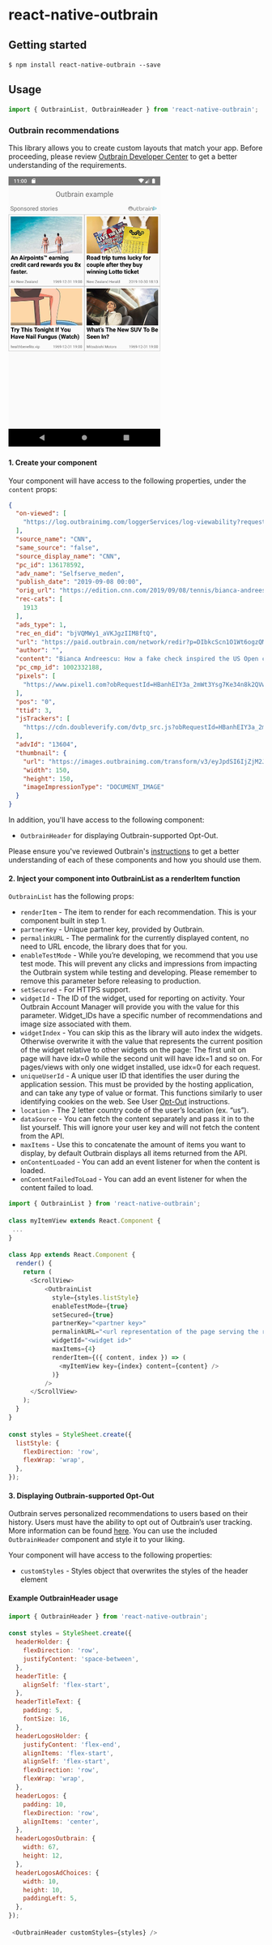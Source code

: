 # react-native-outbrain

## Getting started

`$ npm install react-native-outbrain --save`

## Usage
```js
import { OutbrainList, OutbrainHeader } from 'react-native-outbrain';
```

### Outbrain recommendations

This library allows you to create custom layouts that match your app. Before proceeding, please review [Outbrain Developer Center](http://developer.outbrain.com/) to get a better understanding of the requirements.

<img width="300" src="https://github.com/NZME/react-native-outbrain/raw/master/Outbrain-example.png" />

#### 1. Create your component

Your component will have access to the following properties, under the `content` props:

```json
{
  "on-viewed": [
    "https://log.outbrainimg.com/loggerServices/log-viewability?requestId=a6f82799affc6e8b2907023821678286&position=0"
  ],
  "source_name": "CNN",
  "same_source": "false",
  "source_display_name": "CNN",
  "pc_id": 136178592,
  "adv_name": "Selfserve_meden",
  "publish_date": "2019-09-08 00:00",
  "orig_url": "https://edition.cnn.com/2019/09/08/tennis/bianca-andreescu-us-open-serena-williams-tennis-spt-intl/index.html",
  "rec-cats": [
    1913
  ],
  "ads_type": 1,
  "rec_en_did": "bjVQMWy1_aVKJgzIIM8ftQ",
  "url": "https://paid.outbrain.com/network/redir?p=DIbkcScn1O1Wt6ogzQMhyihdL7g-DYWZ3oynJ_2J3u-05wOW9jT_PIQ31Sxmtrm32wErwBqJBTTQoe66eIp6RoAyvofDbz29te1xnFuYbB93Gb8BvpS04Rt4n_x4eaSA3ze6oV_Il1YwJ4AQ_nl-wUi2wbuKfeFRWSvLBao_0op2fwxUIdHGpF7UAC_bKcVxkhMejRODEmaLXF4bi9c2sVkOW9pPElz94HUo6pRexQdaa-fTz6DQEspLnjd5cbzBp6bKLDUC8gmt_P9v04VCvApW9CF1gDFAZYO8KR0-ianewYxMFR24Dal6jFEmwsTiDBMPLi29FFuhuuRHv3oZchR6CqxHoTMZJT8kgAfY4Fmz19jO7wt8ol3-Biwyb6fR14lBnbvUqXjNFr5g9cGdIvmGp3gztstZJb45PEIbuY1oX-6FuzZCHZhnQxef9aCOqs4kSv-3OdrJbwg9nDU1FwEKHzt3w7KsbsPyxDfXavLwwp1FzPtaDbb_VKHFnexR4Y0bnoKEYI-fAyuX0TMa3cFljYsaQQu3fW4pweO4BrHrZ7g17Td9JEsD2W3Vg7H3ZkZXKWOsjFsv5OLbUZrOOl4zk4y0iLkYAewRKaJOCUhnjmqLNLcWRHdrNjHe64H3zeWy7RsKQgRKA_oOHb6ah7wjeU7tH0mB9zykMWifXIz6SFK6Q3iGO0LZ4XXEUg6nNFKz5EWiM4ud_cn8kEvQkbOgl46nWoq-pPriiWw5JgPB4tZclvq3-p694xd8c0XqLTfd3TGccl7Gn-6YSmVchTLnnbNCw-uJ526Jb-DbTuMh_tp4WfeH3xyvAtbjze4EjiKc8CjcJGH3EpTRDLl3byfd13Ra1VrS0EwgcsMUpDEWfQri4lcIOsT8Fu3BpJRFaWlMe8AZ2dUVTR3IqVQ8pthm7shE6j2u_4NzkNRX5Oq8ztyv8rA5yQB7tfo5cZobAXQoGGwzLw23KoEykVx2dalyXYhqccYGLQVpcrpHQ_-MklDnSyuwFn4gbv0BXjHW7Dj9YQUcysJuf5v5lrfgNmctJCZwQLt6CDjQLM3ZOeHv0X_VGdgS6cHAOmelt3-oNm-BNRM2zjy1dW_YIiR2KH1yq3nkk8IEvwBC2DH_esh-XomHwMqRC7Y1uc9DamWUCCcWt0uGk2XhO9DkZl0DpRL5-HfYIvFtT2pTTAgDtyxoB9m7H-yfbdszOwsMZEBcwZ3ey2ivohdimhwJcZGM5ETnVn5Gf2XBgkauRpHiZ87gJlQYNizTjK3XDsS5rRUT&c=80f07eef&v=3",
  "author": "",
  "content": "Bianca Andreescu: How a fake check inspired the US Open champion",
  "pc_cmp_id": 1002332188,
  "pixels": [
    "https://www.pixel1.com?obRequestId=HBanhEIY3a_2mWt3Ysg7Ke34n8k2QVwD-3FLVEeG0gNoP1boaU8-J45L_2pX3KQp&obTimestamp=1568105594278"
  ],
  "pos": "0",
  "ttid": 3,
  "jsTrackers": [
    "https://cdn.doubleverify.com/dvtp_src.js?obRequestId=HBanhEIY3a_2mWt3Ysg7Ke34n8k2QVwD-3FLVEeG0gNoP1boaU8-J45L_2pX3KQp&obTimestamp=1568105594278"
  ],
  "advId": "13604",
  "thumbnail": {
    "url": "https://images.outbrainimg.com/transform/v3/eyJpdSI6IjZjM2JlNmVjZDY5Nzc5Yjk1NzNkMTVhNGE2NWQ1Yzk1ODAzODdlNjk0OWI3MGYzNDVkZWRhYTY0YTA1M2QxOWIiLCJ3IjoxNTAsImgiOjE1MCwiZCI6MS41LCJjcyI6MCwiZiI6MH0.jpg",
    "width": 150,
    "height": 150,
    "imageImpressionType": "DOCUMENT_IMAGE"
  }
}
```

In addition, you'll have access to the following component:

- `OutbrainHeader` for displaying Outbrain-supported Opt-Out.

Please ensure you've reviewed Outbrain's [instructions](http://developer.outbrain.com/) to get a better understanding of each of these components and how you should use them.

#### 2. Inject your component into OutbrainList as a renderItem function

`OutbrainList` has the following props:

- `renderItem` - The item to render for each recommendation. This is your component built in step 1.
- `partnerKey` - Unique partner key, provided by Outbrain.
- `permalinkURL` - The permalink for the currently displayed content, no need to URL encode, the library does that for you.
- `enableTestMode` - While you’re developing, we recommend that you use test mode. This will prevent any clicks and impressions from impacting the Outbrain system while testing and developing. Please remember to remove this parameter before releasing to production.
- `setSecured` - For HTTPS support.
- `widgetId` - The ID of the widget, used for reporting on activity. Your Outbrain Account Manager will provide you with the value for this parameter. Widget_IDs have a specific number of recommendations and image size associated with them.
- `widgetIndex` - You can skip this as the library will auto index the widgets. Otherwise overwrite it with the value that represents the current position of the widget relative to other widgets on the page: The first unit on page will have idx=0 while the second unit will have idx=1 and so on. For pages/views with only one widget installed, use idx=0 for each request.
- `uniqueUserId` - A unique user ID that identifies the user during the application session. This must be provided by the hosting application, and can take any type of value or format. This functions similarly to user identifying cookies on the web. See User [Opt-Out](http://developer.outbrain.com/apis/outbrain-endpoint-api-guide-server-server/#optout) instructions.
- `location` - The 2 letter country code of the user’s location (ex. “us”).
- `dataSource` - You can fetch the content separately and pass it in to the list yourself. This will ignore your user key and will not fetch the content from the API. 
- `maxItems` - Use this to concatenate the amount of items you want to display, by default Outbrain displays all items returned from the API.
- `onContentLoaded` - You can add an event listener for when the content is loaded.
- `onContentFailedToLoad` - You can add an event listener for when the content failed to load.

```js
import { OutbrainList } from 'react-native-outbrain';

class myItemView extends React.Component {
 ...
}

class App extends React.Component {
  render() {
    return (
      <ScrollView>
          <OutbrainList
            style={styles.listStyle}
            enableTestMode={true}
            setSecured={true}
            partnerKey="<partner key>"
            permalinkURL="<url representation of the page serving the recommendation>"
            widgetId="<widget id>"
            maxItems={4}
            renderItem={({ content, index }) => (
              <myItemView key={index} content={content} />
            )}
          />
      </ScrollView>
    );
  }
}

const styles = StyleSheet.create({
  listStyle: {
    flexDirection: 'row',
    flexWrap: 'wrap',
  },
});

```

#### 3. Displaying Outbrain-supported Opt-Out

Outbrain serves personalized recommendations to users based on their history. Users must have the ability to opt out of Outbrain’s user tracking. More information can be found [here][1]. 
You can use the included `OutbrainHeader` component and style it to your liking.

[1]: http://developer.outbrain.com/apis/outbrain-endpoint-api-guide-server-server/#optout

Your component will have access to the following properties:

- `customStyles` - Styles object that overwrites the styles of the header element

#### Example OutbrainHeader usage

```js
import { OutbrainHeader } from 'react-native-outbrain';

const styles = StyleSheet.create({
  headerHolder: {
    flexDirection: 'row',
    justifyContent: 'space-between',
  },
  headerTitle: {
    alignSelf: 'flex-start',
  },
  headerTitleText: {
    padding: 5,
    fontSize: 16,
  },
  headerLogosHolder: {
    justifyContent: 'flex-end',
    alignItems: 'flex-start',
    alignSelf: 'flex-start',
    flexDirection: 'row',
    flexWrap: 'wrap',
  },
  headerLogos: {
    padding: 10,
    flexDirection: 'row',
    alignItems: 'center',
  },
  headerLogosOutbrain: {
    width: 67,
    height: 12,
  },
  headerLogosAdChoices: {
    width: 10,
    height: 10,
    paddingLeft: 5,
  },
});

 <OutbrainHeader customStyles={styles} />
```
